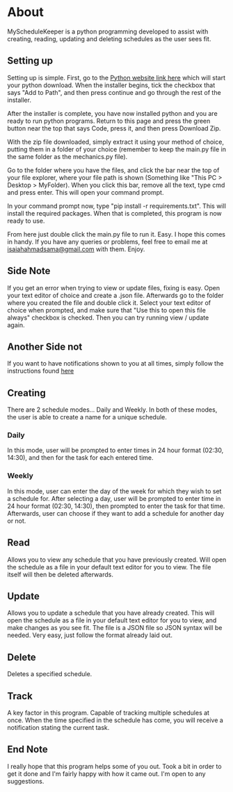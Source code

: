 # About

MyScheduleKeeper is a python programming developed to assist with creating, reading, updating and deleting schedules as the user sees fit.

## Setting up

Setting up is simple. First, go to the [Python website link here](https://www.python.org/ftp/python/3.8.7/python-3.8.7-amd64.exe) which will start your python download. When the installer begins, tick the checkbox that says "Add to Path", and then press continue and go through the rest of the installer. 

After the installer is complete, you have now installed python and you are ready to run python programs. Return to this page and press the green button near the top that says Code, press it, and then press Download Zip. 

With the zip file downloaded, simply extract it using your method of choice, putting them in a folder of your choice (remember to keep the main.py file in the same folder as the mechanics.py file). 

Go to the folder where you have the files, and click the bar near the top of your file explorer, where your file path is shown (Something like "This PC > Desktop > MyFolder). When you click this bar, remove all the text, type cmd and press enter. This will open your command prompt. 

In your command prompt now, type "pip install -r requirements.txt". This will install the required packages. When that is completed, this program is now ready to use. 

From here just double click the main.py file to run it. Easy. I hope this comes in handy. If you have any queries or problems, feel free to email me at isaiahahmadsama@gmail.com with them. Enjoy.

## Side Note

If you get an error when trying to view or update files, fixing is easy. Open your text editor of choice and create a .json file. Afterwards go to the folder where you created the file and double click it. Select your text editor of choice when prompted, and make sure that "Use this to open this file always" checkbox is checked. Then you can try running view / update again.

## Another Side not

If you want to have notifications shown to you at all times, simply follow the instructions found [here](https://thegeekpage.com/enable-notifications-while-in-full-screen-mode-in-windows-10/)

## Creating

There are 2 schedule modes... Daily and Weekly. In both of these modes, the user is able to create a name for a unique schedule. 

### Daily

In this mode, user will be prompted to enter times in 24 hour format (02:30, 14:30), and then for the task for each entered time.

### Weekly

In this mode, user can enter the day of the week for which they wish to set a schedule for. After selecting a day, user will be prompted to enter time in 24 hour format (02:30, 14:30), then prompted to enter the task for that time. Afterwards, user can choose if they want to add a schedule for another day or not.


## Read

Allows you to view any schedule that you have previously created. Will open the schedule as a file in your default text editor for you to view. The file itself will then be deleted afterwards. 

## Update

Allows you to update a schedule that you have already created. This will open the schedule as a file in your default text editor for you to view, and make changes as you see fit. The file is a JSON file so JSON syntax will be needed. Very easy, just follow the format already laid out.

## Delete

Deletes a specified schedule.

## Track

A key factor in this program. Capable of tracking multiple schedules at once. When the time specified in the schedule has come, you will receive a notification stating the current task.

## End Note

I really hope that this program helps some of you out. Took a bit in order to get it done and I'm fairly happy with how it came out. I'm open to any suggestions.
